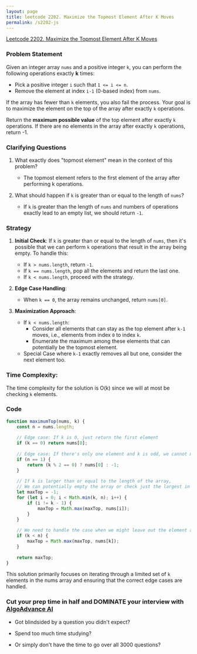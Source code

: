 ```yaml
---
layout: page
title: leetcode 2202. Maximize the Topmost Element After K Moves
permalink: /s2202-js
---
```

[Leetcode 2202. Maximize the Topmost Element After K Moves](https://algoadvance.github.io/algoadvance/l2202)
### Problem Statement
Given an integer array `nums` and a positive integer `k`, you can perform the following operations exactly **k** times:
- Pick a positive integer `i` such that `1 <= i <= n`.
- Remove the element at index `i-1` (0-based index) from `nums`.

If the array has fewer than `k` elements, you also fail the process. Your goal is to maximize the element on the top of the array after exactly `k` operations.

Return the **maximum possible value** of the top element after exactly `k` operations. If there are no elements in the array after exactly `k` operations, return -1.

### Clarifying Questions
1. What exactly does "topmost element" mean in the context of this problem? 
   - The topmost element refers to the first element of the array after performing k operations.

2. What should happen if `k` is greater than or equal to the length of `nums`?
   - If `k` is greater than the length of `nums` and numbers of operations exactly lead to an empty list, we should return `-1`.

### Strategy
1. **Initial Check**: If `k` is greater than or equal to the length of `nums`, then it's possible that we can perform `k` operations that result in the array being empty. To handle this:
   - If `k > nums.length`, return `-1`.
   - If `k == nums.length`, pop all the elements and return the last one.
   - If `k < nums.length`, proceed with the strategy.

2. **Edge Case Handling**:
   - When `k == 0`, the array remains unchanged, return `nums[0]`.

3. **Maximization Approach**:
   - If `k < nums.length`:
     - Consider all elements that can stay as the top element after `k-1` moves, i.e., elements from index `0` to index `k`.
     - Enumerate the maximum among these elements that can potentially be the topmost element.
   - Special Case where `k-1` exactly removes all but one, consider the next element too.

### Time Complexity:
The time complexity for the solution is O(k) since we will at most be checking `k` elements.

### Code

```javascript
function maximumTop(nums, k) {
    const n = nums.length;
    
    // Edge case: If k is 0, just return the first element
    if (k == 0) return nums[0];
    
    // Edge case: If there's only one element and k is odd, we cannot make it the top element again and we return -1
    if (n == 1) {
        return (k % 2 == 0) ? nums[0] : -1;
    }
    
    // If k is larger than or equal to the length of the array,
    // We can potentially empty the array or check just the largest in the first k-1 elements
    let maxTop = -1;
    for (let i = 0; i < Math.min(k, n); i++) {
        if (i != k - 1) {
            maxTop = Math.max(maxTop, nums[i]);
        }
    }
    
    // We need to handle the case when we might leave out the element at index k if it exists
    if (k < n) {
        maxTop = Math.max(maxTop, nums[k]);
    }
    
    return maxTop;
}
```

This solution primarily focuses on iterating through a limited set of `k` elements in the nums array and ensuring that the correct edge cases are handled.


### Cut your prep time in half and DOMINATE your interview with [AlgoAdvance AI](https://algoAdvance.com)

- Got blindsided by a question you didn't expect?

- Spend too much time studying?

- Or simply don't have the time to go over all 3000 questions?

